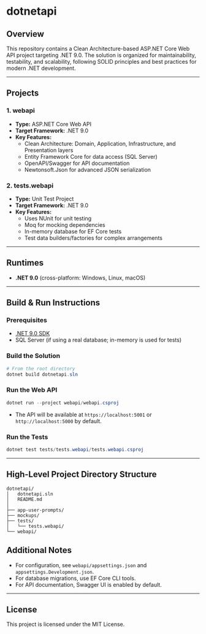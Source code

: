 # dotnetapi

## Overview

This repository contains a Clean Architecture-based ASP.NET Core Web API project targeting .NET 9.0. The solution is organized for maintainability, testability, and scalability, following SOLID principles and best practices for modern .NET development.

---

## Projects

### 1. webapi
- **Type:** ASP.NET Core Web API
- **Target Framework:** .NET 9.0
- **Key Features:**
  - Clean Architecture: Domain, Application, Infrastructure, and Presentation layers
  - Entity Framework Core for data access (SQL Server)
  - OpenAPI/Swagger for API documentation
  - Newtonsoft.Json for advanced JSON serialization

### 2. tests.webapi
- **Type:** Unit Test Project
- **Target Framework:** .NET 9.0
- **Key Features:**
  - Uses NUnit for unit testing
  - Moq for mocking dependencies
  - In-memory database for EF Core tests
  - Test data builders/factories for complex arrangements

---

## Runtimes
- **.NET 9.0** (cross-platform: Windows, Linux, macOS)

---

## Build & Run Instructions

### Prerequisites
- [.NET 9.0 SDK](https://dotnet.microsoft.com/download/dotnet/9.0)
- SQL Server (if using a real database; in-memory is used for tests)

### Build the Solution
```powershell
# From the root directory
dotnet build dotnetapi.sln
```

### Run the Web API
```powershell
dotnet run --project webapi/webapi.csproj
```
- The API will be available at `https://localhost:5001` or `http://localhost:5000` by default.

### Run the Tests
```powershell
dotnet test tests/tests.webapi/tests.webapi.csproj
```

---

## High-Level Project Directory Structure

```
dotnetapi/
│   dotnetapi.sln
│   README.md
│
├── app-user-prompts/
├── mockups/
├── tests/
│   └── tests.webapi/
└── webapi/
```

## Additional Notes
- For configuration, see `webapi/appsettings.json` and `appsettings.Development.json`.
- For database migrations, use EF Core CLI tools.
- For API documentation, Swagger UI is enabled by default.

---

## License
This project is licensed under the MIT License.
